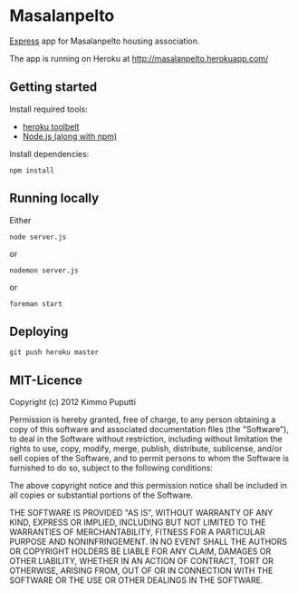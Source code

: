 # Masalanpelto

[Express](http://expressjs.com/) app for Masalanpelto housing association.

The app is running on Heroku at http://masalanpelto.herokuapp.com/

## Getting started

Install required tools:

* [heroku toolbelt](https://toolbelt.heroku.com/)
* [Node.js (along with npm)](http://nodejs.org/)

Install dependencies:

    npm install

## Running locally

Either

    node server.js

or

    nodemon server.js

or

    foreman start

## Deploying

    git push heroku master

## MIT-Licence

Copyright (c) 2012 Kimmo Puputti

Permission is hereby granted, free of charge, to any person obtaining
a copy of this software and associated documentation files (the
"Software"), to deal in the Software without restriction, including
without limitation the rights to use, copy, modify, merge, publish,
distribute, sublicense, and/or sell copies of the Software, and to
permit persons to whom the Software is furnished to do so, subject to
the following conditions:

The above copyright notice and this permission notice shall be
included in all copies or substantial portions of the Software.

THE SOFTWARE IS PROVIDED "AS IS", WITHOUT WARRANTY OF ANY KIND,
EXPRESS OR IMPLIED, INCLUDING BUT NOT LIMITED TO THE WARRANTIES OF
MERCHANTABILITY, FITNESS FOR A PARTICULAR PURPOSE AND
NONINFRINGEMENT. IN NO EVENT SHALL THE AUTHORS OR COPYRIGHT HOLDERS BE
LIABLE FOR ANY CLAIM, DAMAGES OR OTHER LIABILITY, WHETHER IN AN ACTION
OF CONTRACT, TORT OR OTHERWISE, ARISING FROM, OUT OF OR IN CONNECTION
WITH THE SOFTWARE OR THE USE OR OTHER DEALINGS IN THE SOFTWARE.
